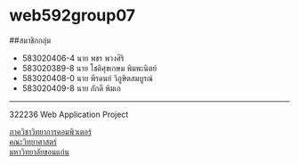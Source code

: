 # web592group07

##สมาชิกกลุ่ม
- 583020406-4 นาย พชร พวงศิริ
- 583020389-8 นาย โชติศุขเกษม พิมพะนิตย์
- 583020408-0 นาย พีรดนย์ วิภูษิตสมบูรณ์
- 583020409-8 นาย ภักดี พิมเก
<hr>
322236 Web Application Project

[ภาควิชาวิทยาการคอมพิวเตอร์](www.cs.kku.ac.th)<br>
[คณะวิทยาศาสตร์](www.sc.kku.ac.th)<br>
[มหาวิทยาลัยขอนแก่น](www.kku.ac.th)<br>

